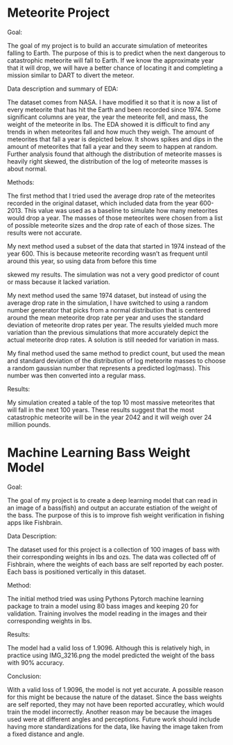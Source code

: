 # Meteorite Project
Goal:

The goal of my project is to build an accurate simulation of meteorites falling to Earth. The purpose of this is to predict when the next dangerous to catastrophic meteorite will fall to Earth. If we know the approximate year that it will drop, we will have a better chance of locating it and completing a mission similar to DART to divert the meteor.

Data description and summary of EDA:

The dataset comes from NASA. I have modified it so that it is now a list of every meteorite that has hit the Earth and been recorded since 1974. Some significant columns are year, the year the meteorite fell, and mass, the weight of the meteorite in lbs. The EDA showed it is difficult to find any trends in when meteorites fall and how much they weigh. The amount of meteorites that fall a year is depicted below. It shows spikes and dips in the amount of meteorites that fall a year and they seem to happen at random. Further analysis found that although the distribution of meteorite masses is heavily right skewed, the distribution of the log of meteorite masses is about normal.

Methods:

The first method that I tried used the average drop rate of the meteorites recorded in the original dataset, which included data from the year 600- 2013. This value was used as a baseline to simulate how many meteorites would drop a year. The masses of those meteorites were chosen from a list of possible meteorite sizes and the drop rate of each of those sizes. The results were not accurate.

My next method used a subset of the data that started in 1974 instead of the year 600. This is because meteorite recording wasn’t as frequent until around this year, so using data from before this time

skewed my results. The simulation was not a very good predictor of count or mass because it lacked variation.

My next method used the same 1974 dataset, but instead of using the average drop rate in the simulation, I have switched to using a random number generator that picks from a normal distribution that is centered around the mean meteorite drop rate per year and uses the standard deviation of meteorite drop rates per year. The results yielded much more variation than the previous simulations that more accurately depict the actual meteorite drop rates. A solution is still needed for variation in mass.

My final method used the same method to predict count, but used the mean and standard deviation of the distribution of log meteorite masses to choose a random gaussian number that represents a predicted log(mass). This number was then converted into a regular mass.

Results:

My simulation created a table of the top 10 most massive meteorites that will fall in the next 100 years. These results suggest that the most catastrophic meteorite will be in the year 2042 and it will weigh over 24 million pounds.

# Machine Learning Bass Weight Model
Goal:

The goal of my project is to create a deep learning model that can read in an image of a bass(fish) and output an accurate estiation of the weight of the bass. The purpose of this is to improve fish weight verification in fishing apps like Fishbrain.

Data Description:

The dataset used for this project is a collection of 100 images of bass with their corresponding weights in lbs and ozs. The data was collected off of Fishbrain, where the weights of each bass are self reported by each poster. Each bass is positioned vertically in this dataset.

Method:

The initial method tried was using Pythons Pytorch machine learning package to train a model using 80 bass images and keeping 20 for validation. Training involves the model reading in the images and their corresponding weights in lbs.

Results:

The model had a valid loss of 1.9096. Although this is relatively high, in practice using IMG_3216.png the model predicted the weight of the bass with 90% accuracy. 

Conclusion:

With a valid loss of 1.9096, the model is not yet accurate. A possible reason for this might be because the nature of the dataset. Since the bass weights are self reported, they may not have been reported accuratley, which would train the model incorrectly. Another reason may be because the images used were at different angles and perceptions. Future work should include having more standardizations for the data, like having the image taken from a fixed distance and angle. 




